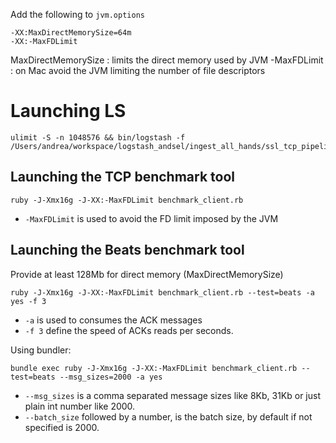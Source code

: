 Add the following to `jvm.options`

```
-XX:MaxDirectMemorySize=64m
-XX:-MaxFDLimit
```

MaxDirectMemorySize : limits the direct memory used by JVM
-MaxFDLimit : on Mac avoid the JVM limiting the number of file descriptors


# Launching LS

```
ulimit -S -n 1048576 && bin/logstash -f /Users/andrea/workspace/logstash_andsel/ingest_all_hands/ssl_tcp_pipeline.conf
```

## Launching the TCP benchmark tool

```
ruby -J-Xmx16g -J-XX:-MaxFDLimit benchmark_client.rb
```

- `-MaxFDLimit` is used to avoid the FD limit imposed by the JVM

## Launching the Beats benchmark tool
Provide at least 128Mb for direct memory (MaxDirectMemorySize)

```
ruby -J-Xmx16g -J-XX:-MaxFDLimit benchmark_client.rb --test=beats -a yes -f 3
```
- `-a` is used to consumes the ACK messages
-  `-f 3` define the speed of ACKs reads per seconds.


Using bundler:
```
bundle exec ruby -J-Xmx16g -J-XX:-MaxFDLimit benchmark_client.rb --test=beats --msg_sizes=2000 -a yes
```

- `--msg_sizes` is a comma separated message sizes like 8Kb, 31Kb or just plain int number like 2000.
- `--batch_size` followed by a  number, is the batch size, by default if not specified is 2000.